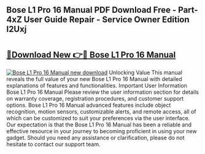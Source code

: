 ## Bose L1 Pro 16 Manual PDF Download Free - Part-4xZ User Guide Repair - Service Owner Edition I2Uxj

# <h2><a href="http://bc45389.oget.top/?id=Bose+L1+Pro+16+Manual">🔗Download New 👉🔴 Bose L1 Pro 16 Manual</a></h2>

[![Bose L1 Pro 16 Manual new download](https://i.imgur.com/5g1atiW.png)](http://bc45389.oget.top/?id=Bose+L1+Pro+16+Manual)
Unlocking Value This manual reveals the full value of your new Bose L1 Pro 16 Manual with detailed explanations of features and functionalities. Important User Information Bose L1 Pro 16 Manual Please review the user information section for details on warranty coverage, registration procedures, and customer support options. Bose L1 Pro 16 Manual advanced features include object recognition, motion sensors, customizable alerts, and remote access, all of which can be customized to suit your preferences via the user interface. Our expectation is that the Bose L1 Pro 16 Manual has been a reliable and effective resource in your journey to becoming proficient in using your new gadget. Should you need any assistance or clarification, please do not hesitate to contact our support team.
